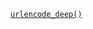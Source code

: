 <p><code><a href="https://developer.wordpress.org/reference/functions/urlencode_deep/">urlencode_deep()</a></code></p>
